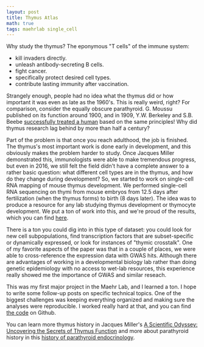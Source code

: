 ```yaml
---
layout: post
title: Thymus Atlas
math: true
tags: maehrlab single_cell
---
```


Why study the thymus? The eponymous "T cells" of the immune system:

- kill invaders directly.
- unleash antibody-secreting B cells.
- fight cancer.
- specifically protect desired cell types.
-  contribute lasting immunity after vaccination. 

Strangely enough, people had no idea what the thymus did or how important it was even as late as the 1960's. This is really weird, right? For comparison, consider the equally obscure parathyroid. G. Moussu published on its function around 1900, and in 1909, Y.W. Berkeley and S.B. Beebe [successfully treated a human](https://www.ncbi.nlm.nih.gov/pmc/articles/PMC2099352/pdf/jmedres00083-0036.pdf) based on the same principles! Why did thymus research lag behind by more than half a century?

Part of the problem is that once you reach adulthood, the job is finished. The thymus's most important work is done early in development, and this obviously makes the problem harder to study. Once Jacques Miller demonstrated this, immunologists were able to make tremendous progress, but even in 2016, we still felt the field didn't have a complete answer to a rather basic question: what different cell types are in the thymus, and how do they change during development? So, we started to work on single-cell RNA mapping of mouse thymus development. We performed single-cell RNA sequencing on thymi from mouse embryos from 12.5 days after fertilization (when the thymus forms) to birth (8 days later). The idea was to produce a resource for any lab studying thymus development or thymocyte development. We put a ton of work into this, and we're proud of the results, which you can find [here](https://www.ncbi.nlm.nih.gov/pubmed/29884461).

There is a ton you could dig into in this type of dataset: you could look for new cell subpopulations, find transcription factors that are subset-specific or dynamically expressed, or look for instances of "thymic crosstalk". One of my favorite aspects of the paper was that in a couple of places, we were able to cross-reference the expression data with GWAS hits. Although there are advantages of working in a developmental biology lab rather than doing genetic epidemiology with no access to wet-lab resources, this experience really showed me the importance of GWAS and similar reseach. 

This was my first major project in the Maehr Lab, and I learned a ton. I hope to write some follow-up posts on specific technical topics. One of the biggest challenges was keeping everything organized and making sure the analyses were reproducible. I worked really hard at that, and you can find [the code](http://github.com/maehrlab) on Github. 


You can learn more thymus history in Jacques Miller's [A Scientific Odyssey: Uncovering
the Secrets of Thymus Function](https://www.cell.com/cell/pdf/S0092-8674(19)30911-0.pdf) and more about parathyroid history in this [history of parathyroid endocrinology](https://www.ncbi.nlm.nih.gov/pmc/articles/PMC3683213/#ref3).

